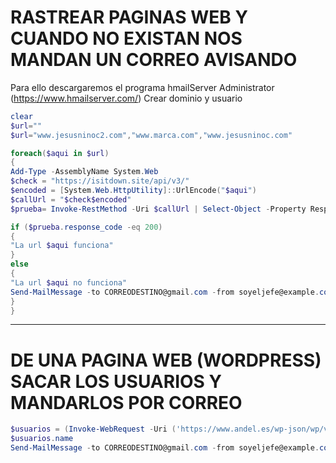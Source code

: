 # RASTREAR PAGINAS WEB Y CUANDO NO EXISTAN NOS MANDAN UN CORREO AVISANDO

Para ello descargaremos el programa hmailServer Administrator  (https://www.hmailserver.com/)
Crear dominio y usuario

```powershell
clear
$url=""
$url="www.jesusninoc2.com","www.marca.com","www.jesusninoc.com"

foreach($aqui in $url)
{
Add-Type -AssemblyName System.Web
$check = "https://isitdown.site/api/v3/"
$encoded = [System.Web.HttpUtility]::UrlEncode("$aqui")
$callUrl = "$check$encoded"
$prueba= Invoke-RestMethod -Uri $callUrl | Select-Object -Property Response_Code

if ($prueba.response_code -eq 200)
{
"La url $aqui funciona"
}
else
{
"La url $aqui no funciona"
Send-MailMessage -to CORREODESTINO@gmail.com -from soyeljefe@example.com -Subject "La url $aqui esta fallando" -SmtpServer localhost
}
}
```


------------------------
# DE UNA PAGINA WEB (WORDPRESS) SACAR LOS USUARIOS Y MANDARLOS POR CORREO

```powershell
$usuarios = (Invoke-WebRequest -Uri ('https://www.andel.es/wp-json/wp/v2/users/')).content | ConvertFrom-JSON
$usuarios.name
Send-MailMessage -to CORREODESTINO@gmail.com -from soyeljefe@example.com -Subject "Los usuarios son de la Url" -SmtpServer localhost -Body ([string]$usuarios.name)
```
